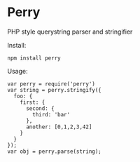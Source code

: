 Perry
===

PHP style querystring parser and stringifier

Install:

    npm install perry

Usage:

    var perry = require('perry')
    var string = perry.stringify({
      foo: {
        first: {
          second: {
            third: 'bar'
          },
          another: [0,1,2,3,42]
        }
      }
    });
    var obj = perry.parse(string);
